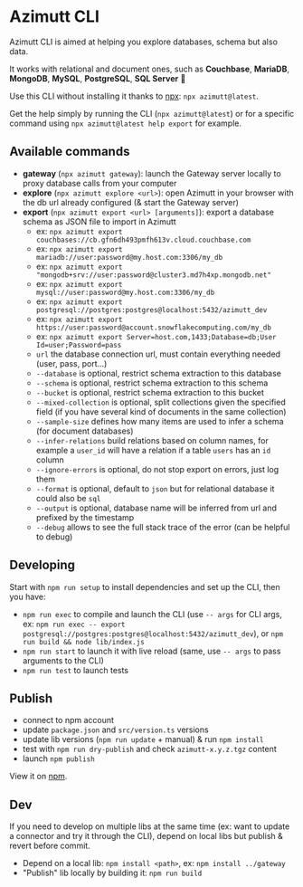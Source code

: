 # Azimutt CLI

Azimutt CLI is aimed at helping you explore databases, schema but also data.

It works with relational and document ones, such as **Couchbase**, **MariaDB**, **MongoDB**, **MySQL**, **PostgreSQL**, **SQL Server**  🎉

Use this CLI without installing it thanks to [npx](https://www.npmjs.com/package/npx): `npx azimutt@latest`.

Get the help simply by running the CLI (`npx azimutt@latest`) or for a specific command using `npx azimutt@latest help export` for example.

## Available commands

- **gateway** (`npx azimutt gateway`): launch the Gateway server locally to proxy database calls from your computer
- **explore** (`npx azimutt explore <url>`): open Azimutt in your browser with the db url already configured (& start the Gateway server)
- **export** (`npx azimutt export <url> [arguments]`): export a database schema as JSON file to import in Azimutt
  - ex: `npx azimutt export couchbases://cb.gfn6dh493pmfh613v.cloud.couchbase.com`
  - ex: `npx azimutt export mariadb://user:password@my.host.com:3306/my_db`
  - ex: `npx azimutt export "mongodb+srv://user:password@cluster3.md7h4xp.mongodb.net"`
  - ex: `npx azimutt export mysql://user:password@my.host.com:3306/my_db`
  - ex: `npx azimutt export postgresql://postgres:postgres@localhost:5432/azimutt_dev`
  - ex: `npx azimutt export https://user:password@account.snowflakecomputing.com/my_db`
  - ex: `npx azimutt export Server=host.com,1433;Database=db;User Id=user;Password=pass`
  - `url` the database connection url, must contain everything needed (user, pass, port...)
  - `--database` is optional, restrict schema extraction to this database
  - `--schema` is optional, restrict schema extraction to this schema
  - `--bucket` is optional, restrict schema extraction to this bucket
  - `--mixed-collection` is optional, split collections given the specified field (if you have several kind of documents in the same collection)
  - `--sample-size` defines how many items are used to infer a schema (for document databases)
  - `--infer-relations` build relations based on column names, for example a `user_id` will have a relation if a table `users` has an `id` column
  - `--ignore-errors` is optional, do not stop export on errors, just log them
  - `--format` is optional, default to `json` but for relational database it could also be `sql`
  - `--output` is optional, database name will be inferred from url and prefixed by the timestamp
  - `--debug` allows to see the full stack trace of the error (can be helpful to debug)

## Developing

Start with `npm run setup` to install dependencies and set up the CLI, then you have:

- `npm run exec` to compile and launch the CLI (use `-- args` for CLI args, ex: `npm run exec -- export postgresql://postgres:postgres@localhost:5432/azimutt_dev`), or `npm run build && node lib/index.js`
- `npm run start` to launch it with live reload (same, use `-- args` to pass arguments to the CLI)
- `npm run test` to launch tests

## Publish

- connect to npm account
- update `package.json` and `src/version.ts` versions
- update lib versions (`npm run update` + manual) & run `npm install`
- test with `npm run dry-publish` and check `azimutt-x.y.z.tgz` content
- launch `npm publish`

View it on [npm](https://www.npmjs.com/package/azimutt).

## Dev

If you need to develop on multiple libs at the same time (ex: want to update a connector and try it through the CLI), depend on local libs but publish & revert before commit.

- Depend on a local lib: `npm install <path>`, ex: `npm install ../gateway`
- "Publish" lib locally by building it: `npm run build`
